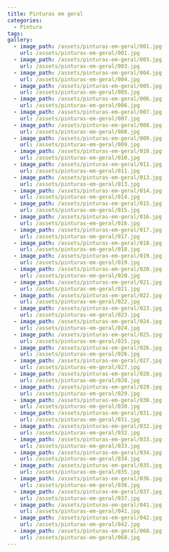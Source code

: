```yaml
---
title: Pinturas em geral
categories:
  - Pintura
tags:
gallery:
  - image_path: /assets/pinturas-em-geral/001.jpg
    url: /assets/pinturas-em-geral/001.jpg
  - image_path: /assets/pinturas-em-geral/003.jpg
    url: /assets/pinturas-em-geral/003.jpg
  - image_path: /assets/pinturas-em-geral/004.jpg
    url: /assets/pinturas-em-geral/004.jpg
  - image_path: /assets/pinturas-em-geral/005.jpg
    url: /assets/pinturas-em-geral/005.jpg
  - image_path: /assets/pinturas-em-geral/006.jpg
    url: /assets/pinturas-em-geral/006.jpg
  - image_path: /assets/pinturas-em-geral/007.jpg
    url: /assets/pinturas-em-geral/007.jpg
  - image_path: /assets/pinturas-em-geral/008.jpg
    url: /assets/pinturas-em-geral/008.jpg
  - image_path: /assets/pinturas-em-geral/009.jpg
    url: /assets/pinturas-em-geral/009.jpg
  - image_path: /assets/pinturas-em-geral/010.jpg
    url: /assets/pinturas-em-geral/010.jpg
  - image_path: /assets/pinturas-em-geral/011.jpg
    url: /assets/pinturas-em-geral/011.jpg
  - image_path: /assets/pinturas-em-geral/013.jpg
    url: /assets/pinturas-em-geral/013.jpg
  - image_path: /assets/pinturas-em-geral/014.jpg
    url: /assets/pinturas-em-geral/014.jpg
  - image_path: /assets/pinturas-em-geral/015.jpg
    url: /assets/pinturas-em-geral/015.jpg
  - image_path: /assets/pinturas-em-geral/016.jpg
    url: /assets/pinturas-em-geral/016.jpg
  - image_path: /assets/pinturas-em-geral/017.jpg
    url: /assets/pinturas-em-geral/017.jpg
  - image_path: /assets/pinturas-em-geral/018.jpg
    url: /assets/pinturas-em-geral/018.jpg
  - image_path: /assets/pinturas-em-geral/019.jpg
    url: /assets/pinturas-em-geral/019.jpg
  - image_path: /assets/pinturas-em-geral/020.jpg
    url: /assets/pinturas-em-geral/020.jpg
  - image_path: /assets/pinturas-em-geral/021.jpg
    url: /assets/pinturas-em-geral/021.jpg
  - image_path: /assets/pinturas-em-geral/022.jpg
    url: /assets/pinturas-em-geral/022.jpg
  - image_path: /assets/pinturas-em-geral/023.jpg
    url: /assets/pinturas-em-geral/023.jpg
  - image_path: /assets/pinturas-em-geral/024.jpg
    url: /assets/pinturas-em-geral/024.jpg
  - image_path: /assets/pinturas-em-geral/025.jpg
    url: /assets/pinturas-em-geral/025.jpg
  - image_path: /assets/pinturas-em-geral/026.jpg
    url: /assets/pinturas-em-geral/026.jpg
  - image_path: /assets/pinturas-em-geral/027.jpg
    url: /assets/pinturas-em-geral/027.jpg
  - image_path: /assets/pinturas-em-geral/028.jpg
    url: /assets/pinturas-em-geral/028.jpg
  - image_path: /assets/pinturas-em-geral/029.jpg
    url: /assets/pinturas-em-geral/029.jpg
  - image_path: /assets/pinturas-em-geral/030.jpg
    url: /assets/pinturas-em-geral/030.jpg
  - image_path: /assets/pinturas-em-geral/031.jpg
    url: /assets/pinturas-em-geral/031.jpg
  - image_path: /assets/pinturas-em-geral/032.jpg
    url: /assets/pinturas-em-geral/032.jpg
  - image_path: /assets/pinturas-em-geral/033.jpg
    url: /assets/pinturas-em-geral/033.jpg
  - image_path: /assets/pinturas-em-geral/034.jpg
    url: /assets/pinturas-em-geral/034.jpg
  - image_path: /assets/pinturas-em-geral/035.jpg
    url: /assets/pinturas-em-geral/035.jpg
  - image_path: /assets/pinturas-em-geral/036.jpg
    url: /assets/pinturas-em-geral/036.jpg
  - image_path: /assets/pinturas-em-geral/037.jpg
    url: /assets/pinturas-em-geral/037.jpg
  - image_path: /assets/pinturas-em-geral/041.jpg
    url: /assets/pinturas-em-geral/041.jpg
  - image_path: /assets/pinturas-em-geral/042.jpg
    url: /assets/pinturas-em-geral/042.jpg
  - image_path: /assets/pinturas-em-geral/068.jpg
    url: /assets/pinturas-em-geral/068.jpg
---
```

